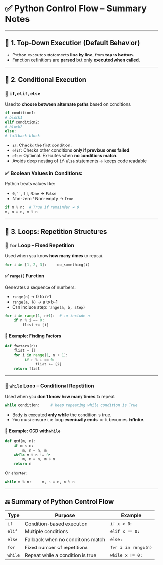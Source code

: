 # ✅ Python Control Flow – Summary Notes

---

## 🔁 1. **Top-Down Execution (Default Behavior)**

- Python executes statements **line by line**, from **top to bottom**.
- Function definitions are **parsed** but only **executed when called**.

---

## 🔀 2. **Conditional Execution**

### 🔸 `if`, `elif`, `else`

Used to **choose between alternate paths** based on conditions.

```python
if condition1:     
# block1 
elif condition2:     
# block2 
else:     
# fallback block
```

- `if`: Checks the first condition.
- `elif`: Checks other conditions **only if previous ones failed**.
- `else`: Optional. Executes when **no conditions match**.
- Avoids deep nesting of `if-else` statements → keeps code readable.

### ✅ Boolean Values in Conditions:

Python treats values like:

- `0`, `''`, `[]`, `None` → `False`
- Non-zero / Non-empty → `True`

```python
if m % n:  # True if remainder ≠ 0    
m, n = n, m % n
```

---

## 🔁 3. **Loops: Repetition Structures**

### 🔸 `for` Loop – Fixed Repetition

Used when you know **how many times** to repeat.

```python
for i in [1, 2, 3]:     do_something(i)
```

#### ✅ `range()` Function

Generates a sequence of numbers:

- `range(n)` → 0 to n-1
- `range(a, b)` → a to b-1
- Can include step: `range(a, b, step)`

```python
for i in range(1, n+1):  # to include n     
	if n % i == 0:         
		flist += [i]
```

#### 📌 Example: Finding Factors

```python
def factors(n):     
	flist = []     
	for i in range(1, n + 1):        
		 if n % i == 0:            
			  flist += [i]    
	return flist
```

---

### 🔸 `while` Loop – Conditional Repetition

Used when you **don’t know how many times** to repeat.

```python
while condition:     # keep repeating while condition is True
```

- Body is executed **only while** the condition is true.
- You must ensure the loop **eventually ends**, or it becomes **infinite**.

#### 📌 Example: GCD with `while`

```python
def gcd(m, n):     
	if m < n:        
		m, n = n, m    
	while m % n != 0:         
		m, n = n, m % n     
	return n

```
Or shorter:
```python
while m % n:     m, n = n, m % n
```

---
## 🔚 Summary of Python Control Flow

|Type|Purpose|Example|
|---|---|---|
|`if`|Condition-based execution|`if x > 0:`|
|`elif`|Multiple conditions|`elif x == 0:`|
|`else`|Fallback when no conditions match|`else:`|
|`for`|Fixed number of repetitions|`for i in range(n)`|
|`while`|Repeat while a condition is true|`while x != 0:`|